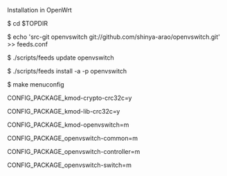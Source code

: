 Installation in OpenWrt

$ cd $TOPDIR

$ echo 'src-git openvswitch git://github.com/shinya-arao/openvswitch.git' >> feeds.conf

$ ./scripts/feeds update openvswitch

$ ./scripts/feeds install -a -p openvswitch

$ make menuconfig

CONFIG_PACKAGE_kmod-crypto-crc32c=y

CONFIG_PACKAGE_kmod-lib-crc32c=y

CONFIG_PACKAGE_kmod-openvswitch=m

CONFIG_PACKAGE_openvswitch-common=m

CONFIG_PACKAGE_openvswitch-controller=m

CONFIG_PACKAGE_openvswitch-switch=m

